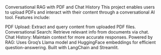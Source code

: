 Conversational RAG with PDF and Chat History
This project enables users to upload PDFs and interact with their content through a conversational AI tool. Features include:

PDF Upload: Extract and query content from uploaded PDF files.
Conversational Search: Retrieve relevant info from documents via chat.
Chat History: Maintain context for more accurate responses.
Powered by RAG: Uses Groq’s Llama model and HuggingFace embeddings for efficient question-answering.
Built with LangChain and Streamlit.

